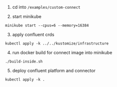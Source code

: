 1. cd into `/examples/custom-connect`

2. start minikube
```shell
minikube start --cpus=6 --memory=16384
```

3. apply confluent crds 
```shell
kubectl apply -k ../../kustomize/infrastructure
```

4. run docker build for connect image into minikube
```shell
./build-inside.sh
```   

5. deploy confluent platform and connector
```shell
kubectl apply -k .
```

